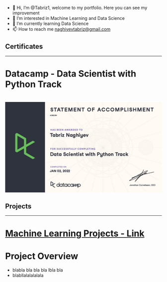- 👋 Hi, I’m @Tabriz1, welcome to my portfolio. Here you can see my improvement
- 👀 I’m interested in Machine Learning and Data Science
- 🌱 I’m currently learning Data Science
- 📫 How to reach me naghiyevtabriz@gmail.com

## Certificates
---
# Datacamp - Data Scientist with Python Track
# [](https://www.datacamp.com/statement-of-accomplishment/track/4f58b950ce50549bd79745f785a7e8b180cff990)
![Accomplishment](/images/certificate1024_1.jpg)

## Projects
---
# [Machine Learning Projects - Link](https://tabriz1.github.io/Portfolio_ML/)

# Project Overview

- blabla bla bla bla lbla bla 
- blabllalalalalala
